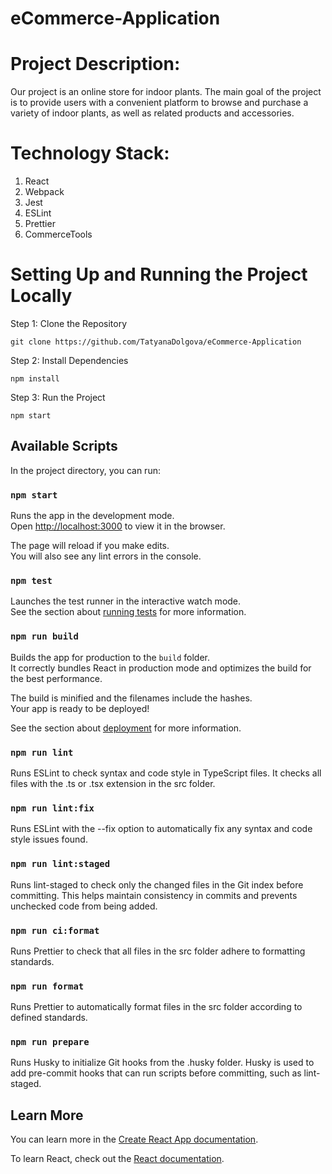 # eCommerce-Application

# Project Description:

Our project is an online store for indoor plants. The main goal of the project is to provide users with a convenient platform to browse and purchase a variety of indoor plants, as well as related products and accessories.

# Technology Stack:

1. React
2. Webpack
3. Jest
4. ESLint
5. Prettier
6. CommerceTools

# Setting Up and Running the Project Locally

Step 1: Clone the Repository

```git clone https://github.com/TatyanaDolgova/eCommerce-Application```

Step 2: Install Dependencies

```npm install```

Step 3: Run the Project

```npm start```


## Available Scripts

In the project directory, you can run:

### `npm start`

Runs the app in the development mode.\
Open [http://localhost:3000](http://localhost:3000) to view it in the browser.

The page will reload if you make edits.\
You will also see any lint errors in the console.

### `npm test`

Launches the test runner in the interactive watch mode.\
See the section about [running tests](https://facebook.github.io/create-react-app/docs/running-tests) for more information.

### `npm run build`

Builds the app for production to the `build` folder.\
It correctly bundles React in production mode and optimizes the build for the best performance.

The build is minified and the filenames include the hashes.\
Your app is ready to be deployed!

See the section about [deployment](https://facebook.github.io/create-react-app/docs/deployment) for more information.


### `npm run lint`

Runs ESLint to check syntax and code style in TypeScript files. It checks all files with the .ts or .tsx extension in the src folder.

### `npm run lint:fix`

Runs ESLint with the --fix option to automatically fix any syntax and code style issues found.

### `npm run lint:staged`

Runs lint-staged to check only the changed files in the Git index before committing. This helps maintain consistency in commits and prevents unchecked code from being added.

### `npm run ci:format`

Runs Prettier to check that all files in the src folder adhere to formatting standards.

### `npm run format`

Runs Prettier to automatically format files in the src folder according to defined standards.

### `npm run prepare`

Runs Husky to initialize Git hooks from the .husky folder. Husky is used to add pre-commit hooks that can run scripts before committing, such as lint-staged.

## Learn More

You can learn more in the [Create React App documentation](https://facebook.github.io/create-react-app/docs/getting-started).

To learn React, check out the [React documentation](https://reactjs.org/).
